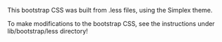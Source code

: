 
This bootstrap CSS was built from .less files, using the Simplex theme.

To make modifications to the bootstrap CSS, see the instructions under lib/bootstrap/less directory!